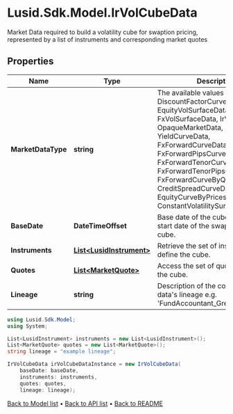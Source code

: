 # Lusid.Sdk.Model.IrVolCubeData
Market Data required to build a volatility cube for swaption pricing,  represented by a list of instruments and corresponding market quotes

## Properties

Name | Type | Description | Notes
------------ | ------------- | ------------- | -------------
**MarketDataType** | **string** | The available values are: DiscountFactorCurveData, EquityVolSurfaceData, FxVolSurfaceData, IrVolCubeData, OpaqueMarketData, YieldCurveData, FxForwardCurveData, FxForwardPipsCurveData, FxForwardTenorCurveData, FxForwardTenorPipsCurveData, FxForwardCurveByQuoteReference, CreditSpreadCurveData, EquityCurveByPricesData, ConstantVolatilitySurface | 
**BaseDate** | **DateTimeOffset** | Base date of the cube - this is the start date of the swaptions on the cube. | 
**Instruments** | [**List&lt;LusidInstrument&gt;**](LusidInstrument.md) | Retrieve the set of instruments that define the cube. | 
**Quotes** | [**List&lt;MarketQuote&gt;**](MarketQuote.md) | Access the set of quotes that define the cube. | 
**Lineage** | **string** | Description of the complex market data&#39;s lineage e.g. &#39;FundAccountant_GreenQuality&#39;. | [optional] 

```csharp
using Lusid.Sdk.Model;
using System;

List<LusidInstrument> instruments = new List<LusidInstrument>();
List<MarketQuote> quotes = new List<MarketQuote>();
string lineage = "example lineage";

IrVolCubeData irVolCubeDataInstance = new IrVolCubeData(
    baseDate: baseDate,
    instruments: instruments,
    quotes: quotes,
    lineage: lineage);
```

[Back to Model list](../README.md#documentation-for-models) &#8226; [Back to API list](../README.md#documentation-for-api-endpoints) &#8226; [Back to README](../README.md)
